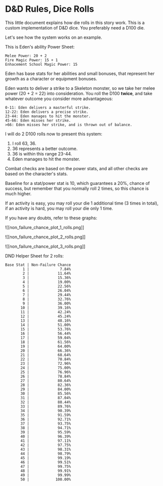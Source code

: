 # D&D Rules, Dice Rolls

This little document explains how die rolls in this story work. This is a custom implementation of D&D dice. You preferably need a D100 die.

Let's see how the system works on an example.

This is Eden's ability Power Sheet:

```
Melee Power: 20 + 2
Fire Magic Power: 15 + 1
Enhacement School Magic Power: 15
```

Eden has base stats for her abilities and small bonuses, that represent her growth as a character or equipment bonuses.

Eden wants to deliver a strike to a Skeleton monster, so we take her melee power (20 + 2 = 22) into consideration. You roll the D100 **twice**, and take whatever outcome you consider more advantageous:

```
0-11: Eden delivers a masterful strike.
12-22: Eden delivers a precise strike.
23-44: Eden manages to hit the monster.
45-66: Eden misses her strike.
>66: Eden misses her strike, and is thrown out of balance.
```

I will do 2 D100 rolls now to present this system:

1. I roll 63, 36.
2. 36 represents a better outcome.
3. 36 is within this range 23-44.
4. Eden manages to hit the monster.

Combat checks are based on the power stats, and all other checks are based on the character's stats.

Baseline for a stat/power stat is 10, which guarantees a 20%, chance of success, but remember that you normally roll 2 times, so this chance is much higher.

If an activity is easy, you may roll your die 1 additional time (3 times in total), if an activity is hard, you may roll your die only 1 time.

If you have any doubts, refer to these graphs:

![[non_failure_chance_plot_1_rolls.png]]

![[non_failure_chance_plot_2_rolls.png]]

![[non_failure_chance_plot_3_rolls.png]]

DND Helper Sheet for 2 rolls:

```
Base Stat | Non-Failure Chance
        1 |              7.84%
        2 |             11.64%
        3 |             15.36%
        4 |             19.00%
        5 |             22.56%
        6 |             26.04%
        7 |             29.44%
        8 |             32.76%
        9 |             36.00%
       10 |             39.16%
       11 |             42.24%
       12 |             45.24%
       13 |             48.16%
       14 |             51.00%
       15 |             53.76%
       16 |             56.44%
       17 |             59.04%
       18 |             61.56%
       19 |             64.00%
       20 |             66.36%
       21 |             68.64%
       22 |             70.84%
       23 |             72.96%
       24 |             75.00%
       25 |             76.96%
       26 |             78.84%
       27 |             80.64%
       28 |             82.36%
       29 |             84.00%
       30 |             85.56%
       31 |             87.04%
       32 |             88.44%
       33 |             89.76%
       34 |             90.39%
       35 |             91.59%
       36 |             92.71%
       37 |             93.75%
       38 |             94.71%
       39 |             95.59%
       40 |             96.39%
       41 |             97.11%
       42 |             97.75%
       43 |             98.31%
       44 |             98.79%
       45 |             99.19%
       46 |             99.51%
       47 |             99.75%
       48 |             99.91%
       49 |             99.99%
       50 |            100.00%
```
